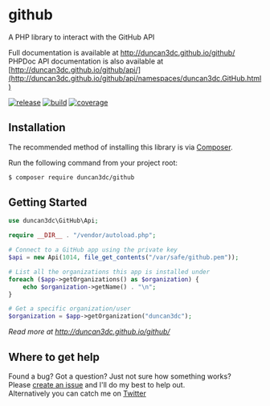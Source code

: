 # github
A PHP library to interact with the GitHub API

Full documentation is available at http://duncan3dc.github.io/github/  
PHPDoc API documentation is also available at [http://duncan3dc.github.io/github/api/](http://duncan3dc.github.io/github/api/namespaces/duncan3dc.GitHub.html)  

[![release](https://poser.pugx.org/duncan3dc/github/version.svg)](https://packagist.org/packages/duncan3dc/github)
[![build](https://github.com/duncan3dc/github/workflows/.github/workflows/buildcheck.yml/badge.svg?branch=main)](https://github.com/duncan3dc/github/actions/workflows/buildcheck.yml)
[![coverage](https://codecov.io/gh/duncan3dc/github/graph/badge.svg)](https://codecov.io/gh/duncan3dc/github)


## Installation

The recommended method of installing this library is via [Composer](https://getcomposer.org/).

Run the following command from your project root:

```bash
$ composer require duncan3dc/github
```


## Getting Started

```php
use duncan3dc\GitHub\Api;

require __DIR__ . "/vendor/autoload.php";

# Connect to a GitHub app using the private key
$api = new Api(1014, file_get_contents("/var/safe/github.pem"));

# List all the organizations this app is installed under
foreach ($app->getOrganizations() as $organization) {
    echo $organization->getName() . "\n";
}

# Get a specific organization/user
$organization = $app->getOrganization("duncan3dc");
```

_Read more at http://duncan3dc.github.io/github/_  


## Where to get help
Found a bug? Got a question? Just not sure how something works?  
Please [create an issue](//github.com/duncan3dc/github/issues) and I'll do my best to help out.  
Alternatively you can catch me on [Twitter](https://twitter.com/duncan3dc)
